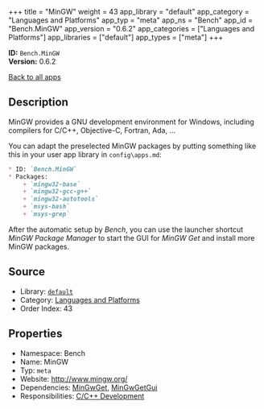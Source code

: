 ﻿+++
title = "MinGW"
weight = 43
app_library = "default"
app_category = "Languages and Platforms"
app_typ = "meta"
app_ns = "Bench"
app_id = "Bench.MinGW"
app_version = "0.6.2"
app_categories = ["Languages and Platforms"]
app_libraries = ["default"]
app_types = ["meta"]
+++

**ID:** `Bench.MinGW`  
**Version:** 0.6.2  
<!--more-->

[Back to all apps](/apps/)

## Description
MinGW provides a GNU development environment for Windows,
including compilers for C/C++, Objective-C, Fortran, Ada, ...


You can adapt the preselected MinGW packages
by putting something like this in your user app library in `config\apps.md`:

```Markdown
* ID: `Bench.MinGW`
* Packages:
    + `mingw32-base`
    + `mingw32-gcc-g++`
    + `mingw32-autotools`
    + `msys-bash`
    + `msys-grep`
```

After the automatic setup by _Bench_, you can use the launcher shortcut
_MinGW Package Manager_ to start the GUI for _MinGW Get_
and install more MinGW packages.

## Source

* Library: [`default`](/app_libraries/default)
* Category: [Languages and Platforms](/app_categories/languages-and-platforms)
* Order Index: 43

## Properties

* Namespace: Bench
* Name: MinGW
* Typ: `meta`
* Website: <http://www.mingw.org/>
* Dependencies: [MinGwGet](/apps/Bench.MinGwGet), [MinGwGetGui](/apps/Bench.MinGwGetGui)
* Responsibilities: [C/C++ Development](/apps/Bench.Group.CppDevelopment)

